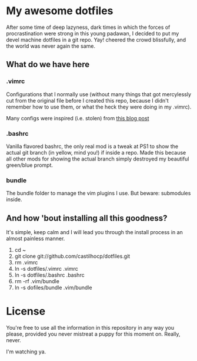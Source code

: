 # My awesome dotfiles #

After some time of deep lazyness, dark times in which the forces of procrastination were strong in this young padawan, I decided to put my devel machine dotfiles in a git repo. Yay! cheered the crowd blissfully, and the world was never again the same.

## What do we have here ##

### .vimrc ###

Configurations that I normally use (without many things that got mercylessly cut from the original file before I created this repo, because I didn't remember how to use them, or what the heck they were doing in my .vimrc).

Many configs were inspired (i.e. stolen) from [this blog post](http://nvie.com/posts/how-i-boosted-my-vim/)

### .bashrc ###

Vanilla flavored bashrc, the only real mod is a tweak at PS1 to show the actual git branch (in yellow, mind you!) if inside a repo. Made this because all other mods for showing the actual branch simply destroyed my beautiful green/blue prompt.

### bundle ###

The bundle folder to manage the vim plugins I use. But beware: submodules inside.

## And how 'bout installing all this goodness? ##

It's simple, keep calm and I will lead you through the install process in an almost painless manner.

1. cd ~
1. git clone git://github.com/castilhocp/dotfiles.git
1. rm .vimrc
1. ln -s dotfiles/.vimrc .vimrc
1. ln -s dotfiles/.bashrc .bashrc
1. rm -rf .vim/bundle
1. ln -s dofiles/bundle .vim/bundle

# License #

You're free to use all the information in this repository in any way you please, provided you never mistreat a puppy for this moment on. Really, never. 

I'm watching ya.
